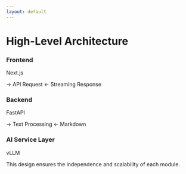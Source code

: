 ```yaml
---
layout: default
---
```


# High-Level Architecture

<div class="flex items-center justify-between text-center text-lg mt-20 font-sans">
  <!-- Frontend -->
  <div class="w-1/4 p-4 bg-blue-50 rounded-lg shadow-md">
    <h3 class="font-bold text-blue-800">Frontend</h3>
    <p>Next.js</p>
  </div>
  
  <!-- Arrows -->
  <div class="w-1/6 flex flex-col items-center">
    <span class="text-2xl font-bold text-gray-400">→</span>
    <span class="text-xs">API Request</span>
    <span class="text-2xl font-bold text-gray-400 mt-2">←</span>
    <span class="text-xs">Streaming Response</span>
  </div>

  <!-- Backend -->
  <div class="w-1/4 p-4 bg-purple-50 rounded-lg shadow-md">
    <h3 class="font-bold text-purple-800">Backend</h3>
    <p>FastAPI</p>
  </div>
  
  <!-- Arrows -->
  <div class="w-1/6 flex flex-col items-center">
    <span class="text-2xl font-bold text-gray-400">→</span>
    <span class="text-xs">Text Processing</span>
    <span class="text-2xl font-bold text-gray-400 mt-2">←</span>
    <span class="text-xs">Markdown</span>
  </div>

  <!-- AI Service -->
  <div class="w-1/4 p-4 bg-green-50 rounded-lg shadow-md">
    <h3 class="font-bold text-green-800">AI Service Layer</h3>
    <p>vLLM</p>
  </div>
</div>

<div class="mt-8 text-center text-gray-600">
  <p>This design ensures the independence and scalability of each module.</p>
</div> 